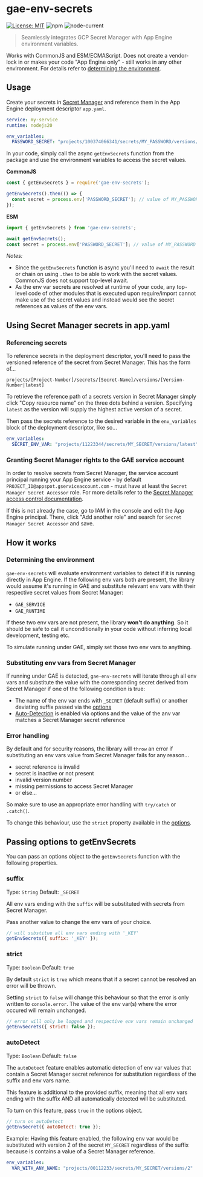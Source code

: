 # gae-env-secrets

[![License: MIT](https://img.shields.io/badge/License-MIT-blue.svg)](https://opensource.org/licenses/MIT)
![npm](https://img.shields.io/npm/v/gae-env-secrets)
![node-current](https://img.shields.io/node/v/gae-env-secrets)

>  Seamlessly integrates GCP Secret Manager with App Engine environment variables.

Works with CommonJS and ESM/ECMAScript. Does not create a vendor-lock in or makes your code "App Engine only" - still works in any other environment. For details refer to [determining the environment](#determining-the-environment).

## Usage

Create your secrets in [Secret Manager](https://cloud.google.com/secret-manager) and reference them in the App Engine deployment descriptor `app.yaml`.

```yaml
service: my-service
runtime: nodejs20

env_variables:
  PASSWORD_SECRET: "projects/100374066341/secrets/MY_PASSWORD/versions/latest"
```

In your code, simply call the async `getEnvSecrets` function from the package and use the environment variables to access the secret values.

**CommonJS**
```js
const { getEnvSecrets } = require('gae-env-secrets');

getEnvSecrets().then(() => {
  const secret = process.env['PASSWORD_SECRET']; // value of MY_PASSWORD from Secret Manager
});
```

**ESM**
```js
import { getEnvSecrets } from 'gae-env-secrets';

await getEnvSecrets();
const secret = process.env['PASSWORD_SECRET']; // value of MY_PASSWORD from Secret Manager
```

*Notes:* 
- Since the `getEnvSecrets` function is async you'll need to `await` the result or chain on using `.then` to be able to work with the secret values. CommonJS does not support top-level await. 
- As the env var secrets are resolved at runtime of your code, any top-level code of other modules that is executed upon require/import cannot make use of the secret values and instead would see the secret references as values of the env vars.

## Using Secret Manager secrets in app.yaml

### Referencing secrets

To reference secrets in the deployment descriptor, you'll need to pass the versioned reference of the secret from Secret Manager. This has the form of...

`projects/[Project-Number]/secrets/[Secret-Name]/versions/[Version-Number|latest]`

To retrieve the reference path of a secrets version in Secret Manager simply click "Copy resource name" on the three dots behind a version. Specifying `latest` as the version will supply the highest active version of a secret.

Then pass the secrets reference to the desired variable in the `env_variables` block of the deployment descriptor, like so...

```yaml
env_variables:
  SECRET_ENV_VAR: "projects/11223344/secrets/MY_SECRET/versions/latest"
```

### Granting Secret Manager rights to the GAE service account

In order to resolve secrets from Secret Manager, the service account principal running your App Engine service - by default `PROJECT_ID@appspot.gserviceaccount.com` - must have at least the `Secret Manager Secret Accessor` role. For more details refer to the [Secret Manager access control documentation](https://cloud.google.com/secret-manager/docs/access-control).

If this is not already the case, go to IAM in the console and edit the App Engine principal. There, click "Add another role" and search for `Secret Manager Secret Accessor` and save.

## How it works

### Determining the environment

`gae-env-secrets` will evaluate environment variables to detect if it is running directly in App Engine. If the following env vars both are present, the library would assume it's running in GAE and substitute relevant env vars with their respective secret values from Secret Manager:
- `GAE_SERVICE`
- `GAE_RUNTIME`

If these two env vars are not present, the library **won't do anything**. So it should be safe to call it unconditionally in your code without inferring local development, testing etc. 

To simulate running under GAE, simply set those two env vars to anything.

### Substituting env vars from Secret Manager

If running under GAE is detected, `gae-env-secrets` will iterate through all env vars and substitute the value with the corresponding secret derived from Secret Manager if one of the following condition is true:
- The name of the env var ends with `_SECRET` (default suffix) or another deviating suffix passed via the [options](#passing-options-to-getenvsecrets)
- [Auto-Detection](#autodetect) is enabled via options and the value of the anv var matches a Secret Manager secret reference

### Error handling

By default and for security reasons, the library will `throw` an error if substituting an env vars value from Secret Manager fails for any reason...
- secret reference is invalid
- secret is inactive or not present
- invalid version number
- missing permissions to access Secret Manager
- or else...

So make sure to use an appropriate error handling with `try/catch` or `.catch()`. 

To change this behaviour, use the `strict` property available in the [options](#passing-options-to-getenvsecrets).

## Passing options to getEnvSecrets

You can pass an options object to the `getEnvSecrets` function with the following properties.

### suffix

Type: `String`
Default: `_SECRET`

All env vars ending with the `suffix` will be substituted with secrets from Secret Manager.

Pass another value to change the env vars of your choice.

```js
// will substitue all env vars ending with '_KEY'
getEnvSecrets({ suffix: '_KEY' });
```

### strict

Type: `Boolean`
Default: `true`

By default `strict` is `true` which means that if a secret cannot be resolved an error will be thrown.

Setting `strict` to `false` will change this behaviour so that the error is only written to `console.error`. The value of the env var(s) where the error occured will remain unchanged.

```js
// error will only be logged and respective env vars remain unchanged
getEnvSecrets({ strict: false });
```

### autoDetect

Type: `Boolean`
Default: `false`

The `autoDetect` feature enables automatic detection of env var values that contain a Secret Manager secret reference for substitution regardless of the suffix and env vars name.

This feature is additional to the provided suffix, meaning that all env vars ending with the suffix AND all automatically detected will be substituted.

To turn on this feature, pass `true` in the options object.

```js
// turn on autoDetect
getEnvSecret({ autoDetect: true });
```

Example: Having this feature enabled, the following env var would be substituted with version 2 of the secret `MY_SECRET` regardless of the suffix because is contains a value of a Secret Manager reference.

```yaml
env_variables:
  VAR_WITH_ANY_NAME: "projects/00112233/secrets/MY_SECRET/versions/2"
```
